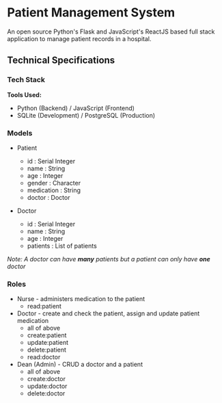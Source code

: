 # Patient Management System
An open source Python's Flask and JavaScript's ReactJS based full stack application to manage patient records in a hospital.

## Technical Specifications

### Tech Stack

**Tools Used:**

   - Python (Backend) / JavaScript (Frontend)
   - SQLite (Development) / PostgreSQL (Production)

### Models

- Patient
    - id : Serial Integer
    - name : String
    - age : Integer
    - gender : Character
    - medication : String
    - doctor : Doctor

- Doctor
    - id : Serial Integer
    - name : String
    - age : Integer
    - patients : List of patients

*Note: A doctor can have **many** patients but a patient can only have **one** doctor*

### Roles

- Nurse - administers medication to the patient
    - read:patient
- Doctor - create and check the patient, assign and update patient medication
    - all of above
    - create:patient
    - update:patient
    - delete:patient
    - read:doctor
- Dean (Admin) - CRUD a doctor and a patient
    - all of above
    - create:doctor
    - update:doctor
    - delete:doctor